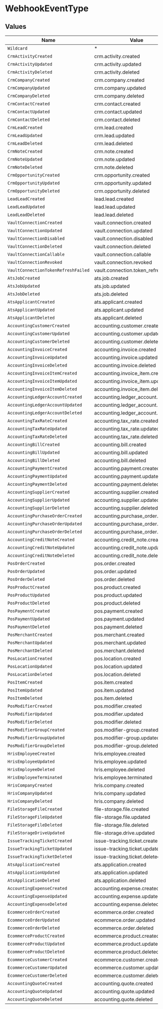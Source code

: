 # WebhookEventType


## Values

| Name                                  | Value                                 |
| ------------------------------------- | ------------------------------------- |
| `Wildcard`                            | *                                     |
| `CrmActivityCreated`                  | crm.activity.created                  |
| `CrmActivityUpdated`                  | crm.activity.updated                  |
| `CrmActivityDeleted`                  | crm.activity.deleted                  |
| `CrmCompanyCreated`                   | crm.company.created                   |
| `CrmCompanyUpdated`                   | crm.company.updated                   |
| `CrmCompanyDeleted`                   | crm.company.deleted                   |
| `CrmContactCreated`                   | crm.contact.created                   |
| `CrmContactUpdated`                   | crm.contact.updated                   |
| `CrmContactDeleted`                   | crm.contact.deleted                   |
| `CrmLeadCreated`                      | crm.lead.created                      |
| `CrmLeadUpdated`                      | crm.lead.updated                      |
| `CrmLeadDeleted`                      | crm.lead.deleted                      |
| `CrmNoteCreated`                      | crm.note.created                      |
| `CrmNoteUpdated`                      | crm.note.updated                      |
| `CrmNoteDeleted`                      | crm.note.deleted                      |
| `CrmOpportunityCreated`               | crm.opportunity.created               |
| `CrmOpportunityUpdated`               | crm.opportunity.updated               |
| `CrmOpportunityDeleted`               | crm.opportunity.deleted               |
| `LeadLeadCreated`                     | lead.lead.created                     |
| `LeadLeadUpdated`                     | lead.lead.updated                     |
| `LeadLeadDeleted`                     | lead.lead.deleted                     |
| `VaultConnectionCreated`              | vault.connection.created              |
| `VaultConnectionUpdated`              | vault.connection.updated              |
| `VaultConnectionDisabled`             | vault.connection.disabled             |
| `VaultConnectionDeleted`              | vault.connection.deleted              |
| `VaultConnectionCallable`             | vault.connection.callable             |
| `VaultConnectionRevoked`              | vault.connection.revoked              |
| `VaultConnectionTokenRefreshFailed`   | vault.connection.token_refresh.failed |
| `AtsJobCreated`                       | ats.job.created                       |
| `AtsJobUpdated`                       | ats.job.updated                       |
| `AtsJobDeleted`                       | ats.job.deleted                       |
| `AtsApplicantCreated`                 | ats.applicant.created                 |
| `AtsApplicantUpdated`                 | ats.applicant.updated                 |
| `AtsApplicantDeleted`                 | ats.applicant.deleted                 |
| `AccountingCustomerCreated`           | accounting.customer.created           |
| `AccountingCustomerUpdated`           | accounting.customer.updated           |
| `AccountingCustomerDeleted`           | accounting.customer.deleted           |
| `AccountingInvoiceCreated`            | accounting.invoice.created            |
| `AccountingInvoiceUpdated`            | accounting.invoice.updated            |
| `AccountingInvoiceDeleted`            | accounting.invoice.deleted            |
| `AccountingInvoiceItemCreated`        | accounting.invoice_item.created       |
| `AccountingInvoiceItemUpdated`        | accounting.invoice_item.updated       |
| `AccountingInvoiceItemDeleted`        | accounting.invoice_item.deleted       |
| `AccountingLedgerAccountCreated`      | accounting.ledger_account.created     |
| `AccountingLedgerAccountUpdated`      | accounting.ledger_account.updated     |
| `AccountingLedgerAccountDeleted`      | accounting.ledger_account.deleted     |
| `AccountingTaxRateCreated`            | accounting.tax_rate.created           |
| `AccountingTaxRateUpdated`            | accounting.tax_rate.updated           |
| `AccountingTaxRateDeleted`            | accounting.tax_rate.deleted           |
| `AccountingBillCreated`               | accounting.bill.created               |
| `AccountingBillUpdated`               | accounting.bill.updated               |
| `AccountingBillDeleted`               | accounting.bill.deleted               |
| `AccountingPaymentCreated`            | accounting.payment.created            |
| `AccountingPaymentUpdated`            | accounting.payment.updated            |
| `AccountingPaymentDeleted`            | accounting.payment.deleted            |
| `AccountingSupplierCreated`           | accounting.supplier.created           |
| `AccountingSupplierUpdated`           | accounting.supplier.updated           |
| `AccountingSupplierDeleted`           | accounting.supplier.deleted           |
| `AccountingPurchaseOrderCreated`      | accounting.purchase_order.created     |
| `AccountingPurchaseOrderUpdated`      | accounting.purchase_order.updated     |
| `AccountingPurchaseOrderDeleted`      | accounting.purchase_order.deleted     |
| `AccountingCreditNoteCreated`         | accounting.credit_note.created        |
| `AccountingCreditNoteUpdated`         | accounting.credit_note.updated        |
| `AccountingCreditNoteDeleted`         | accounting.credit_note.deleted        |
| `PosOrderCreated`                     | pos.order.created                     |
| `PosOrderUpdated`                     | pos.order.updated                     |
| `PosOrderDeleted`                     | pos.order.deleted                     |
| `PosProductCreated`                   | pos.product.created                   |
| `PosProductUpdated`                   | pos.product.updated                   |
| `PosProductDeleted`                   | pos.product.deleted                   |
| `PosPaymentCreated`                   | pos.payment.created                   |
| `PosPaymentUpdated`                   | pos.payment.updated                   |
| `PosPaymentDeleted`                   | pos.payment.deleted                   |
| `PosMerchantCreated`                  | pos.merchant.created                  |
| `PosMerchantUpdated`                  | pos.merchant.updated                  |
| `PosMerchantDeleted`                  | pos.merchant.deleted                  |
| `PosLocationCreated`                  | pos.location.created                  |
| `PosLocationUpdated`                  | pos.location.updated                  |
| `PosLocationDeleted`                  | pos.location.deleted                  |
| `PosItemCreated`                      | pos.item.created                      |
| `PosItemUpdated`                      | pos.item.updated                      |
| `PosItemDeleted`                      | pos.item.deleted                      |
| `PosModifierCreated`                  | pos.modifier.created                  |
| `PosModifierUpdated`                  | pos.modifier.updated                  |
| `PosModifierDeleted`                  | pos.modifier.deleted                  |
| `PosModifierGroupCreated`             | pos.modifier-group.created            |
| `PosModifierGroupUpdated`             | pos.modifier-group.updated            |
| `PosModifierGroupDeleted`             | pos.modifier-group.deleted            |
| `HrisEmployeeCreated`                 | hris.employee.created                 |
| `HrisEmployeeUpdated`                 | hris.employee.updated                 |
| `HrisEmployeeDeleted`                 | hris.employee.deleted                 |
| `HrisEmployeeTerminated`              | hris.employee.terminated              |
| `HrisCompanyCreated`                  | hris.company.created                  |
| `HrisCompanyUpdated`                  | hris.company.updated                  |
| `HrisCompanyDeleted`                  | hris.company.deleted                  |
| `FileStorageFileCreated`              | file-storage.file.created             |
| `FileStorageFileUpdated`              | file-storage.file.updated             |
| `FileStorageFileDeleted`              | file-storage.file.deleted             |
| `FileStorageDriveUpdated`             | file-storage.drive.updated            |
| `IssueTrackingTicketCreated`          | issue-tracking.ticket.created         |
| `IssueTrackingTicketUpdated`          | issue-tracking.ticket.updated         |
| `IssueTrackingTicketDeleted`          | issue-tracking.ticket.deleted         |
| `AtsApplicationCreated`               | ats.application.created               |
| `AtsApplicationUpdated`               | ats.application.updated               |
| `AtsApplicationDeleted`               | ats.application.deleted               |
| `AccountingExpenseCreated`            | accounting.expense.created            |
| `AccountingExpenseUpdated`            | accounting.expense.updated            |
| `AccountingExpenseDeleted`            | accounting.expense.deleted            |
| `EcommerceOrderCreated`               | ecommerce.order.created               |
| `EcommerceOrderUpdated`               | ecommerce.order.updated               |
| `EcommerceOrderDeleted`               | ecommerce.order.deleted               |
| `EcommerceProductCreated`             | ecommerce.product.created             |
| `EcommerceProductUpdated`             | ecommerce.product.updated             |
| `EcommerceProductDeleted`             | ecommerce.product.deleted             |
| `EcommerceCustomerCreated`            | ecommerce.customer.created            |
| `EcommerceCustomerUpdated`            | ecommerce.customer.updated            |
| `EcommerceCustomerDeleted`            | ecommerce.customer.deleted            |
| `AccountingQuoteCreated`              | accounting.quote.created              |
| `AccountingQuoteUpdated`              | accounting.quote.updated              |
| `AccountingQuoteDeleted`              | accounting.quote.deleted              |